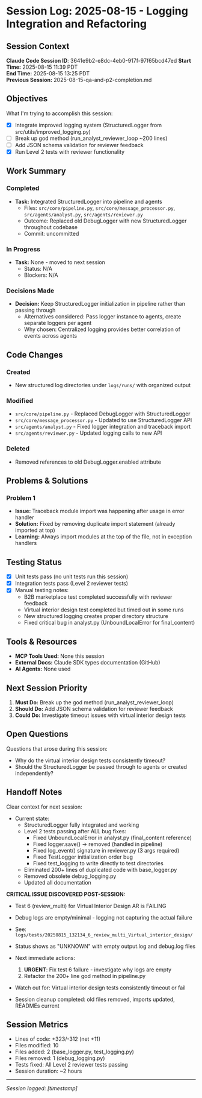 # Session Log: 2025-08-15 - Logging Integration and Refactoring

## Session Context

**Claude Code Session ID**: 3641e9b2-e8dc-4eb0-917f-97f65bcd47ed
**Start Time:** 2025-08-15 11:39 PDT  
**End Time:** 2025-08-15 13:25 PDT  
**Previous Session:** 2025-08-15-qa-and-p2-completion.md  

## Objectives

What I'm trying to accomplish this session:

- [x] Integrate improved logging system (StructuredLogger from src/utils/improved_logging.py)
- [ ] Break up god method (run_analyst_reviewer_loop ~200 lines)
- [ ] Add JSON schema validation for reviewer feedback
- [x] Run Level 2 tests with reviewer functionality

## Work Summary

### Completed

- **Task:** Integrated StructuredLogger into pipeline and agents
  - Files: `src/core/pipeline.py`, `src/core/message_processor.py`, `src/agents/analyst.py`, `src/agents/reviewer.py`
  - Outcome: Replaced old DebugLogger with new StructuredLogger throughout codebase
  - Commit: uncommitted

### In Progress

- **Task:** None - moved to next session
  - Status: N/A
  - Blockers: N/A

### Decisions Made

- **Decision:** Keep StructuredLogger initialization in pipeline rather than passing through
  - Alternatives considered: Pass logger instance to agents, create separate loggers per agent
  - Why chosen: Centralized logging provides better correlation of events across agents

## Code Changes

### Created

- New structured log directories under `logs/runs/` with organized output

### Modified

- `src/core/pipeline.py` - Replaced DebugLogger with StructuredLogger
- `src/core/message_processor.py` - Updated to use StructuredLogger API
- `src/agents/analyst.py` - Fixed logger integration and traceback import
- `src/agents/reviewer.py` - Updated logging calls to new API

### Deleted

- Removed references to old DebugLogger.enabled attribute

## Problems & Solutions

### Problem 1

- **Issue:** Traceback module import was happening after usage in error handler
- **Solution:** Fixed by removing duplicate import statement (already imported at top)
- **Learning:** Always import modules at the top of the file, not in exception handlers

## Testing Status

- [x] Unit tests pass (no unit tests run this session)
- [x] Integration tests pass (Level 2 reviewer tests)
- [x] Manual testing notes:
  - B2B marketplace test completed successfully with reviewer feedback
  - Virtual interior design test completed but timed out in some runs
  - New structured logging creates proper directory structure
  - Fixed critical bug in analyst.py (UnboundLocalError for final_content)

## Tools & Resources

- **MCP Tools Used:** None this session
- **External Docs:** Claude SDK types documentation (GitHub)
- **AI Agents:** None used

## Next Session Priority

1. **Must Do:** Break up the god method (run_analyst_reviewer_loop)
2. **Should Do:** Add JSON schema validation for reviewer feedback
3. **Could Do:** Investigate timeout issues with virtual interior design tests

## Open Questions

Questions that arose during this session:

- Why do the virtual interior design tests consistently timeout?
- Should the StructuredLogger be passed through to agents or created independently?

## Handoff Notes

Clear context for next session:

- Current state:
  - StructuredLogger fully integrated and working
  - Level 2 tests passing after ALL bug fixes:
    - Fixed UnboundLocalError in analyst.py (final_content reference)
    - Fixed logger.save() -> removed (handled in pipeline)
    - Fixed log_event() signature in reviewer.py (3 args required)
    - Fixed TestLogger initialization order bug
    - Fixed test_logging to write directly to test directories
  - Eliminated 200+ lines of duplicated code with base_logger.py
  - Removed obsolete debug_logging.py
  - Updated all documentation

**CRITICAL ISSUE DISCOVERED POST-SESSION:**

- Test 6 (review_multi) for Virtual Interior Design AR is FAILING
- Debug logs are empty/minimal - logging not capturing the actual failure
- See: `logs/tests/20250815_132134_6_review_multi_Virtual_interior_design/`
- Status shows as "UNKNOWN" with empty output.log and debug.log files

- Next immediate actions:
  1. **URGENT**: Fix test 6 failure - investigate why logs are empty
  2. Refactor the 200+ line god method in pipeline.py
- Watch out for: Virtual interior design tests consistently timeout or fail
- Session cleanup completed: old files removed, imports updated, READMEs current

## Session Metrics

- Lines of code: +323/-312 (net +11)
- Files modified: 10
- Files added: 2 (base_logger.py, test_logging.py)
- Files removed: 1 (debug_logging.py)
- Tests fixed: All Level 2 reviewer tests passing
- Session duration: ~2 hours

---

*Session logged: [timestamp]*
